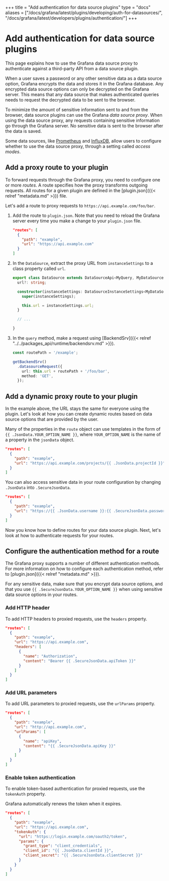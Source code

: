 +++
title = "Add authentication for data source plugins"
type = "docs"
aliases = ["/docs/grafana/latest/plugins/developing/auth-for-datasources/",  "/docs/grafana/latest/developers/plugins/authentication/"]
+++

# Add authentication for data source plugins

This page explains how to use the Grafana data source proxy to authenticate against a third-party API from a data source plugin.

When a user saves a password or any other sensitive data as a data source option, Grafana encrypts the data and stores it in the Grafana database. Any encrypted data source options can only be decrypted on the Grafana server. This means that any data source that makes authenticated queries needs to request the decrypted data to be sent to the browser.

To minimize the amount of sensitive information sent to and from the browser, data source plugins can use the Grafana _data source proxy_. When using the data source proxy, any requests containing sensitive information go through the Grafana server. No sensitive data is sent to the browser after the data is saved.

Some data sources, like [Prometheus](https://grafana.com/docs/grafana/latest/features/datasources/prometheus/) and [InfluxDB](https://grafana.com/docs/grafana/latest/features/datasources/influxdb/), allow users to configure whether to use the data source proxy, through a setting called _access modes_.

## Add a proxy route to your plugin

To forward requests through the Grafana proxy, you need to configure one or more _routes_. A route specifies how the proxy transforms outgoing requests. All routes for a given plugin are defined in the [plugin.json]({{< relref "metadata.md" >}}) file.

Let's add a route to proxy requests to `https://api.example.com/foo/bar`.

1. Add the route to `plugin.json`. Note that you need to reload the Grafana server every time you make a change to your `plugin.json` file.

   ```json
   "routes": [
     {
       "path": "example",
       "url": "https://api.example.com"
     }
   ]
   ```

1. In the `DataSource`, extract the proxy URL from `instanceSettings` to a class property called `url`.

   ```ts
   export class DataSource extends DataSourceApi<MyQuery, MyDataSourceOptions> {
     url?: string;

     constructor(instanceSettings: DataSourceInstanceSettings<MyDataSourceOptions>) {
       super(instanceSettings);

       this.url = instanceSettings.url;
     }

     // ...

   }
   ```

1. In the `query` method, make a request using [BackendSrv]({{< relref "../../packages_api/runtime/backendsrv.md" >}}).

   ```ts
   const routePath = '/example';

   getBackendSrv()
     .datasourceRequest({
       url: this.url + routePath + '/foo/bar',
       method: 'GET',
     });
   ```

## Add a dynamic proxy route to your plugin

In the example above, the URL stays the same for everyone using the plugin. Let's look at how you can create dynamic routes based on data source options that are provided by the user.

Many of the properties in the `route` object can use templates in the form of `{{ .JsonData.YOUR_OPTION_NAME }}`, where `YOUR_OPTION_NAME` is the name of a property in the `jsonData` object.

```json
"routes": [
  {
    "path": "example",
    "url": "https://api.example.com/projects/{{ .JsonData.projectId }}"
  }
]
```

You can also access sensitive data in your route configuration by changing `.JsonData` into `.SecureJsonData`.

```json
"routes": [
  {
    "path": "example",
    "url": "https://{{ .JsonData.username }}:{{ .SecureJsonData.password }}@api.example.com"
  }
]
```

Now you know how to define routes for your data source plugin. Next, let's look at how to authenticate requests for your routes.

## Configure the authentication method for a route

The Grafana proxy supports a number of different authentication methods. For more information on how to configure each authentication method, refer to [plugin.json]({{< relref "metadata.md" >}}).

For any sensitive data, make sure that you encrypt data source options, and that you use `{{ .SecureJsonData.YOUR_OPTION_NAME }}` when using sensitive data source options in your routes.

### Add HTTP header

To add HTTP headers to proxied requests, use the `headers` property.

```json
"routes": [
  {
    "path": "example",
    "url": "https://api.example.com",
    "headers": [
      {
        "name": "Authorization",
        "content": "Bearer {{ .SecureJsonData.apiToken }}"
      }
    ]
  }
]
```

### Add URL parameters

To add URL parameters to proxied requests, use the `urlParams` property.

```json
"routes": [
  {
    "path": "example",
    "url": "http://api.example.com",
    "urlParams": [
      {
        "name": "apiKey",
        "content": "{{ .SecureJsonData.apiKey }}"
      }
    ]
  }
]
```

### Enable token authentication

To enable token-based authentication for proxied requests, use the `tokenAuth` property.

Grafana automatically renews the token when it expires.

```json
"routes": [
  {
    "path": "example",
    "url": "https://api.example.com",
    "tokenAuth": {
      "url": "https://login.example.com/oauth2/token",
      "params": {
        "grant_type": "client_credentials",
        "client_id": "{{ .JsonData.clientId }}",
        "client_secret": "{{ .SecureJsonData.clientSecret }}"
      }
    }
  }
]
```
